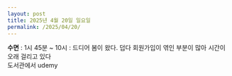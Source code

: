 ```yaml
---
layout: post
title: 2025년 4월 20일 일요일
permalink: /2025/04/20/
---
```

**수면** : 1시  45분 ~ 10시 : 드디어 봄이 왔다. 덥다
회원가입이 엮인 부분이 많아 시간이 오래 걸리고 있다<br/>
도서관에서 udemy